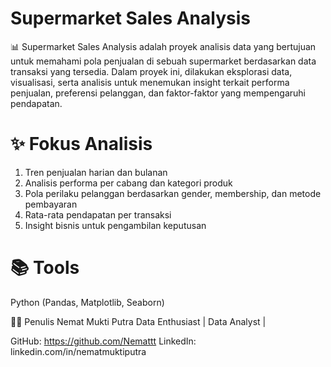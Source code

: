 # **Supermarket Sales Analysis**
📊 Supermarket Sales Analysis adalah proyek analisis data yang bertujuan untuk memahami pola penjualan di sebuah supermarket berdasarkan data transaksi yang tersedia.
Dalam proyek ini, dilakukan eksplorasi data, visualisasi, serta analisis untuk menemukan insight terkait performa penjualan, preferensi pelanggan, dan faktor-faktor yang mempengaruhi pendapatan.

# **✨ Fokus Analisis**
1. Tren penjualan harian dan bulanan
2. Analisis performa per cabang dan kategori produk
3. Pola perilaku pelanggan berdasarkan gender, membership, dan metode pembayaran
4. Rata-rata pendapatan per transaksi
5. Insight bisnis untuk pengambilan keputusan

# **📚 Tools**
Python (Pandas, Matplotlib, Seaborn)

👨‍💻 Penulis
Nemat Mukti Putra
Data Enthusiast | Data Analyst | 

GitHub: https://github.com/Nemattt 
LinkedIn: linkedin.com/in/nematmuktiputra  
